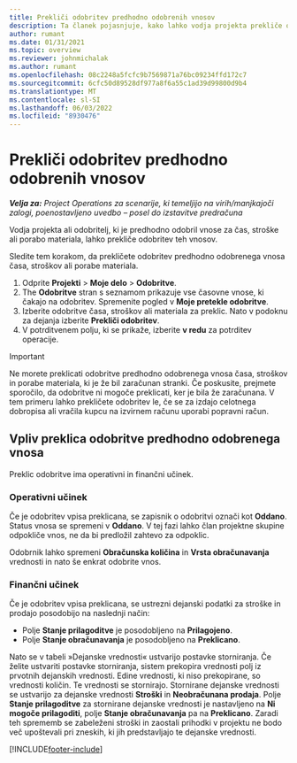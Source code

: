 ```yaml
---
title: Prekliči odobritev predhodno odobrenih vnosov
description: Ta članek pojasnjuje, kako lahko vodja projekta prekliče odobritev predhodno odobrenih vnosov časa, stroškov ali porabe materiala.
author: rumant
ms.date: 01/31/2021
ms.topic: overview
ms.reviewer: johnmichalak
ms.author: rumant
ms.openlocfilehash: 08c2248a5fcfc9b7569871a76bc09234ffd172c7
ms.sourcegitcommit: 6cfc50d89528df977a8f6a55c1ad39d99800d9b4
ms.translationtype: MT
ms.contentlocale: sl-SI
ms.lasthandoff: 06/03/2022
ms.locfileid: "8930476"
---
```

# <a name="cancel-the-approval-of-previously-approved-entries"></a>Prekliči odobritev predhodno odobrenih vnosov

_**Velja za:** Project Operations za scenarije, ki temeljijo na virih/manjkajoči zalogi, poenostavljeno uvedbo – posel do izstavitve predračuna_

Vodja projekta ali odobritelj, ki je predhodno odobril vnose za čas, stroške ali porabo materiala, lahko prekliče odobritev teh vnosov. 

Sledite tem korakom, da prekličete odobritev predhodno odobrenega vnosa časa, stroškov ali porabe materiala.

1. Odprite **Projekti** \> **Moje delo** \> **Odobritve**.
2. The **Odobritve** stran s seznamom prikazuje vse časovne vnose, ki čakajo na odobritev. Spremenite pogled v **Moje pretekle odobritve**.
3. Izberite odobritve časa, stroškov ali materiala za preklic. Nato v podoknu za dejanja izberite **Prekliči odobritev**.
4. V potrditvenem polju, ki se prikaže, izberite **v redu** za potrditev operacije.

> [!IMPORTANT]
> Ne morete preklicati odobritve predhodno odobrenega vnosa časa, stroškov in porabe materiala, ki je že bil zaračunan stranki. Če poskusite, prejmete sporočilo, da odobritve ni mogoče preklicati, ker je bila že zaračunana. V tem primeru lahko prekličete odobritev le, če se za izdajo celotnega dobropisa ali vračila kupcu na izvirnem računu uporabi popravni račun.

## <a name="impact-of-canceling-the-approval-of-a-previously-approved-entry"></a>Vpliv preklica odobritve predhodno odobrenega vnosa

Preklic odobritve ima operativni in finančni učinek.

### <a name="operational-impact"></a>Operativni učinek

Če je odobritev vpisa preklicana, se zapisnik o odobritvi označi kot **Oddano**. Status vnosa se spremeni v **Oddano**. V tej fazi lahko član projektne skupine odpokliče vnos, ne da bi predložil zahtevo za odpoklic.

Odobrnik lahko spremeni **Obračunska količina** in **Vrsta obračunavanja** vrednosti in nato še enkrat odobrite vnos.

### <a name="financial-impact"></a>Finančni učinek

Če je odobritev vpisa preklicana, se ustrezni dejanski podatki za stroške in prodajo posodobijo na naslednji način:

- Polje **Stanje prilagoditve** je posodobljeno na **Prilagojeno**.
- Polje **Stanje obračunavanja** je posodobljeno na **Preklicano**.

Nato se v tabeli »Dejanske vrednosti« ustvarijo postavke storniranja. Če želite ustvariti postavke storniranja, sistem prekopira vrednosti polj iz prvotnih dejanskih vrednosti. Edine vrednosti, ki niso prekopirane, so vrednosti količin. Te vrednosti se stornirajo. Stornirane dejanske vrednosti se ustvarijo za dejanske vrednosti **Stroški** in **Neobračunana prodaja**. Polje **Stanje prilagoditve** za stornirane dejanske vrednosti je nastavljeno na **Ni mogoče prilagoditi**, polje **Stanje obračunavanja** pa na **Preklicano**. Zaradi teh sprememb se zabeleženi stroški in zaostali prihodki v projektu ne bodo več upoštevali pri zneskih, ki jih predstavljajo te dejanske vrednosti.

[!INCLUDE[footer-include](../includes/footer-banner.md)]
